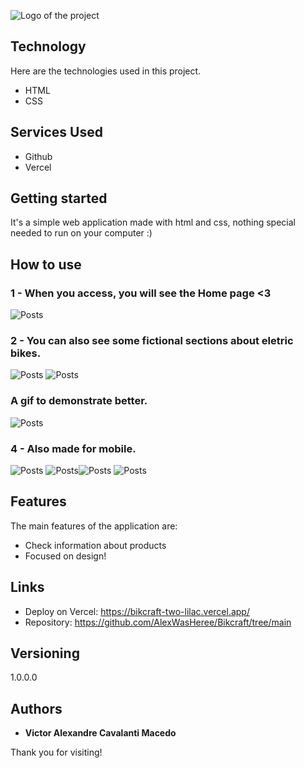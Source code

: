 ![Logo of the project](https://github.com/AlexWasHeree/Bikcraft/blob/main/utils/readme/logo.png)

## Technology

Here are the technologies used in this project.

- HTML
- CSS

## Services Used

- Github
- Vercel

## Getting started

It's a simple web application made with html and css, nothing special needed to run on your computer :)

## How to use

### 1 - When you access, you will see the Home page <3

![Posts](https://github.com/AlexWasHeree/Bikcraft/blob/main/utils/readme/intro.png)

### 2 - You can also see some fictional sections about eletric bikes.

![Posts](https://github.com/AlexWasHeree/Bikcraft/blob/main/utils/readme/section_1.png)
![Posts](https://github.com/AlexWasHeree/Bikcraft/blob/main/utils/readme/section_2.png)

### A gif to demonstrate better.

![Posts](https://github.com/AlexWasHeree/Bikcraft/blob/main/utils/readme/gif_home.gif)

### 4 - Also made for mobile.

![Posts](https://github.com/AlexWasHeree/Bikcraft/blob/main/utils/readme/gif_mobile.gif)
![Posts](https://github.com/AlexWasHeree/Bikcraft/blob/main/utils/readme/intro_mobile.png)![Posts](https://github.com/AlexWasHeree/Bikcraft/blob/main/utils/readme/bikes_mobile.png)
![Posts](https://github.com/AlexWasHeree/Bikcraft/blob/main/utils/readme/section_1_mobile.png)


## Features

The main features of the application are:

- Check information about products
- Focused on design!

## Links

- Deploy on Vercel: https://bikcraft-two-lilac.vercel.app/
- Repository: https://github.com/AlexWasHeree/Bikcraft/tree/main

## Versioning

1.0.0.0

## Authors

- **Victor Alexandre Cavalanti Macedo**

Thank you for visiting!
